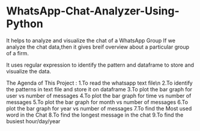 # WhatsApp-Chat-Analyzer-Using-Python
It helps to analyze and visualize the chat of a WhatsApp Group
If we analyze the chat data,then it gives breif overview about a particular group of a firm.

It uses regular expression to identify the pattern  and dataframe to store and visualize the data.

The Agenda of This Project :
1.To read the whatsapp text file\n
2.To identify the patterns in text file and store it on dataframe
3.To plot the bar graph for user vs number of messages
4.To plot the bar graph for time vs number of messages
5.To plot the bar graph for month vs number of messages
6.To plot the bar graph for year vs number of messages
7.To find the Most used word in the Chat
8.To find the longest message in the chat
9.To find the busiest hour/day/year 



